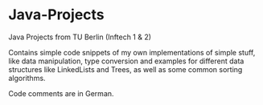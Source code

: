 # Java-Projects
Java Projects from TU Berlin
(Inftech 1 & 2)

Contains simple code snippets of my own implementations of simple stuff, like data manipulation, type conversion and examples for different data structures like LinkedLists and Trees, as well as some common sorting algorithms.

Code comments are in German.
